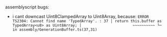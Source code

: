 assemblyscript bugs:
- i cant downcast Uint8ClampedArray to Uint8Array, because:
`ERROR TS2304: Cannot find name 'TypedArray'.
    :
 37 │ return this.buffer as TypedArray<u8> as Uint8Array;
    │                       ~~~~~~~~~~
    └─ in assembly/GenerationBuffer.ts(37,31)
`